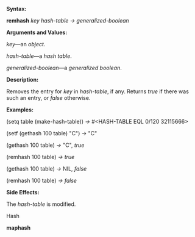  

**Syntax:** 

**remhash** *key hash-table → generalized-boolean* 

**Arguments and Values:** 

*key*—an *object*. 

*hash-table*—a *hash table*. 

*generalized-boolean*—a *generalized boolean*. 

**Description:** 

Removes the entry for *key* in *hash-table*, if any. Returns *true* if there was such an entry, or *false* otherwise. 

**Examples:** 

(setq table (make-hash-table)) *→* #&#60;HASH-TABLE EQL 0/120 32115666&#62; 

(setf (gethash 100 table) "C") *→* "C" 

(gethash 100 table) *→* "C", *true* 

(remhash 100 table) *→ true* 

(gethash 100 table) *→* NIL, *false* 

(remhash 100 table) *→ false* 

**Side Effects:** 

The *hash-table* is modified. 

Hash 

 

 

**maphash** 

